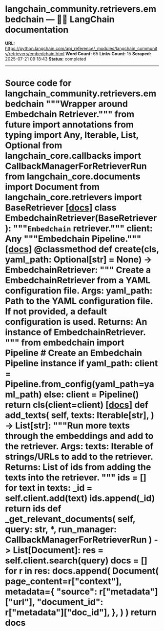 # langchain_community.retrievers.embedchain — 🦜🔗 LangChain  documentation

**URL:** https://python.langchain.com/api_reference/_modules/langchain_community/retrievers/embedchain.html
**Word Count:** 65
**Links Count:** 15
**Scraped:** 2025-07-21 09:18:43
**Status:** completed

---

# Source code for langchain\_community.retrievers.embedchain               """Wrapper around Embedchain Retriever."""          from __future__ import annotations          from typing import Any, Iterable, List, Optional          from langchain_core.callbacks import CallbackManagerForRetrieverRun     from langchain_core.documents import Document     from langchain_core.retrievers import BaseRetriever                              [[docs]](https://python.langchain.com/api_reference/community/retrievers/langchain_community.retrievers.embedchain.EmbedchainRetriever.html#langchain_community.retrievers.embedchain.EmbedchainRetriever)     class EmbedchainRetriever(BaseRetriever):         """`Embedchain` retriever."""              client: Any         """Embedchain Pipeline."""                         [[docs]](https://python.langchain.com/api_reference/community/retrievers/langchain_community.retrievers.embedchain.EmbedchainRetriever.html#langchain_community.retrievers.embedchain.EmbedchainRetriever.create)         @classmethod         def create(cls, yaml_path: Optional[str] = None) -> EmbedchainRetriever:             """             Create a EmbedchainRetriever from a YAML configuration file.                  Args:                 yaml_path: Path to the YAML configuration file. If not provided,                            a default configuration is used.                  Returns:                 An instance of EmbedchainRetriever.                  """             from embedchain import Pipeline                  # Create an Embedchain Pipeline instance             if yaml_path:                 client = Pipeline.from_config(yaml_path=yaml_path)             else:                 client = Pipeline()             return cls(client=client)                                        [[docs]](https://python.langchain.com/api_reference/community/retrievers/langchain_community.retrievers.embedchain.EmbedchainRetriever.html#langchain_community.retrievers.embedchain.EmbedchainRetriever.add_texts)         def add_texts(             self,             texts: Iterable[str],         ) -> List[str]:             """Run more texts through the embeddings and add to the retriever.                  Args:                 texts: Iterable of strings/URLs to add to the retriever.                  Returns:                 List of ids from adding the texts into the retriever.             """             ids = []             for text in texts:                 _id = self.client.add(text)                 ids.append(_id)             return ids                             def _get_relevant_documents(             self, query: str, *, run_manager: CallbackManagerForRetrieverRun         ) -> List[Document]:             res = self.client.search(query)                  docs = []             for r in res:                 docs.append(                     Document(                         page_content=r["context"],                         metadata={                             "source": r["metadata"]["url"],                             "document_id": r["metadata"]["doc_id"],                         },                     )                 )             return docs